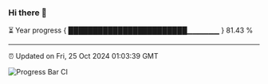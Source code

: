 ### Hi there 👋

⏳ Year progress { ████████████████████████▁▁▁▁▁▁ } 81.43 %

---

⏰ Updated on Fri, 25 Oct 2024 01:03:39 GMT

![Progress Bar CI](https://github.com/liununu/liununu/workflows/Progress%20Bar%20CI/badge.svg)
